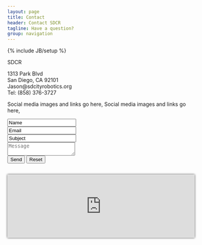 ```yaml
---
layout: page
title: Contact
header: Contact SDCR
tagline: Have a question?
group: navigation
---
```

{% include JB/setup %}

<!--
Google Map embed:

Original object:
<iframe width="600" height="450" frameborder="0" style="border:0" src="https://www.google.com/maps/embed/v1/place?q=san%20diego%20city%20college&key=AIzaSyC-c-4P3FhPrpP08DmDmrwjG44DUE3v_LU"></iframe>

Fluid Map Maintaining:
http://codepen.io/bradfrost/full/vwInb

Uncle Dave's Ol' Padded Box:
http://daverupert.com/2012/04/uncle-daves-ol-padded-box/
-->


<link href="style.css" ref="stylesheet" type="test/css" media="all">

<div class="container-fluid">
    <div class="col-md-2">
        <p> SDCR
        </p>
    </div>
    
<div class="container-fluid">
    <div class="col-md-2">
        <p> 1313 Park Blvd <br>San Diego, CA 92101<br>Jason@sdcityrobotics.org<br>Tel: (858) 376-3727
        </p>
</div>

<div class="container-fluid">
    <div class="col-md-2">
        <p> Social media images and links go here, Social media images and links go here, 
        </p>
</div>

<div class="container-fluid">
    <div class="col-md-6">
    <form action="MAILTO:jejuarez88@gmail.com" method="post" enctype="text/plain">
<input type="text" name="name" value="Name"><br>
<input type="text" name="mail" value="Email"><br>
<input id="subject" type="text" name="subject" value="Subject"><br>
<textarea id="message" name="message" placeholder="Message"></textarea><br>
<input type="submit" value="Send">
<input type="reset" value="Reset">
    </form>
</div>


<div id="map-container" style="margin-top: 30px; padding-top: 33.33%; position: relative; border: 1px solid #e7e7e7; box-shadow: 0 0 5px 0 rgba(0,0,0,0.75);">
    <iframe id="map" src="https://www.google.com/maps/embed/v1/place?q=san%20diego%20city%20college&key=AIzaSyC-c-4P3FhPrpP08DmDmrwjG44DUE3v_LU" style="bottom: 0; height: 100%; left: 0; position: absolute; right: 0; top: 0; width: 100%; border: 0;"></iframe> 
</div>

